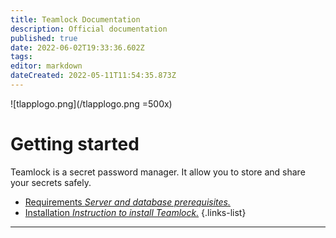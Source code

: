 ```yaml
---
title: Teamlock Documentation
description: Official documentation
published: true
date: 2022-06-02T19:33:36.602Z
tags: 
editor: markdown
dateCreated: 2022-05-11T11:54:35.873Z
---
```


![tlapplogo.png](/tlapplogo.png =500x)

# Getting started
Teamlock is a secret password manager. It allow you to store and share your secrets safely.

- [Requirements *Server and database prerequisites.*](/install/requirements)
- [Installation *Instruction to install Teamlock.*](/install/installation)
{.links-list}

---
